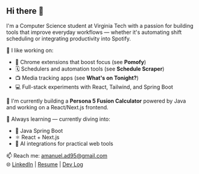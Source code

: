 ## Hi there 👋

I'm a Computer Science student at Virginia Tech with a passion for building tools that improve everyday workflows — whether it's automating shift scheduling or integrating productivity into Spotify.

🔧 I like working on:
- 🧠 Chrome extensions that boost focus (see **Pomofy**)
- 🗓️ Schedulers and automation tools (see **Schedule Scraper**)
- 📺 Media tracking apps (see **What's on Tonight?**)
- 💻 Full-stack experiments with React, Tailwind, and Spring Boot

🧩 I'm currently building a **Persona 5 Fusion Calculator** powered by Java and working on a React/Next.js frontend.

🌱 Always learning — currently diving into:
- 🔄 Java Spring Boot
- ⚛️ React + Next.js
- 🤖 AI integrations for practical web tools

📫 Reach me: amanuel.ad95@gmail.com  
🌐 [LinkedIn](https://linkedin.com/in/adissass) | [Resume](#) | [Dev Log](#)

<!-- GitHub Stats (optional) -->
<!-- ![GitHub stats](https://github-readme-stats.vercel.app/api?username=wamzuu&show_icons=true&theme=tokyonight) -->

<!--
**wamzuu/wamzuu** is a ✨ _special_ ✨ repository because its `README.md` (this file) appears on your GitHub profile.

Here are some ideas to get you started:

- 🔭 I’m currently working on ...
- 🌱 I’m currently learning ...
- 👯 I’m looking to collaborate on ...
- 🤔 I’m looking for help with ...
- 💬 Ask me about ...
- 📫 How to reach me: ...
- 😄 Pronouns: ...
- ⚡ Fun fact: ...
-->
